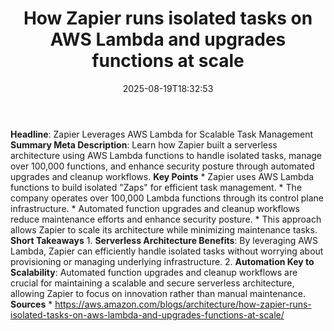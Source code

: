 ﻿---
title: "How Zapier runs isolated tasks on AWS Lambda and upgrades functions at scale"
date: "2025-08-19T18:32:53"
category: "Markets"
summary: ""
slug: "how zapier runs isolated tasks on aws lambda and upgrades fu"
source_urls:
  - "https://aws.amazon.com/blogs/architecture/how-zapier-runs-isolated-tasks-on-aws-lambda-and-upgrades-functions-at-scale/"
seo:
  title: "How Zapier runs isolated tasks on AWS Lambda and upgrades functions at scale | Hash n Hedge"
  description: ""
  keywords: ["news", "markets", "brief"]
---
**Headline**: Zapier Leverages AWS Lambda for Scalable Task Management  **Summary Meta Description**: Learn how Zapier built a serverless architecture using AWS Lambda functions to handle isolated tasks, manage over 100,000 functions, and enhance security posture through automated upgrades and cleanup workflows.  **Key Points**  * Zapier uses AWS Lambda functions to build isolated "Zaps" for efficient task management. * The company operates over 100,000 Lambda functions through its control plane infrastructure. * Automated function upgrades and cleanup workflows reduce maintenance efforts and enhance security posture. * This approach allows Zapier to scale its architecture while minimizing maintenance tasks.  **Short Takeaways**  1. **Serverless Architecture Benefits**: By leveraging AWS Lambda, Zapier can efficiently handle isolated tasks without worrying about provisioning or managing underlying infrastructure. 2. **Automation Key to Scalability**: Automated function upgrades and cleanup workflows are crucial for maintaining a scalable and secure serverless architecture, allowing Zapier to focus on innovation rather than manual maintenance.  **Sources**  * https://aws.amazon.com/blogs/architecture/how-zapier-runs-isolated-tasks-on-aws-lambda-and-upgrades-functions-at-scale/ 
